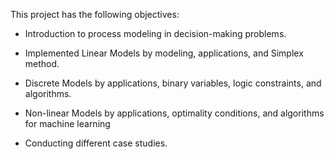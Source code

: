 This project has the following objectives:

- Introduction to process modeling in decision-making problems.

- Implemented Linear Models by modeling, applications, and Simplex method.

- Discrete Models by applications, binary variables, logic constraints, and algorithms.

- Non-linear Models by applications, optimality conditions, and algorithms for machine learning

- Conducting different case studies.

